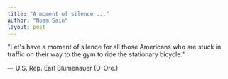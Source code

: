 ```yaml
---
title: "A moment of silence ..."
author: "Noam Sain"
layout: post
---
```


"Let's have a moment of silence for all those Americans who are stuck in traffic on their way to the gym to ride the stationary bicycle."

— U.S. Rep. Earl Blumenauer (D-Ore.)